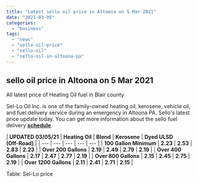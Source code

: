 ```yaml
---
title: "Latest sello oil price in Altoona on 5 Mar 2021"
date: "2021-03-05"
categories: 
  - "business"
tags: 
  - "news"
  - "sello-oil-price"
  - "sello-oil"
  - "sello-oil-in-altoona-pa"
---
```


## sello oil price in Altoona on 5 Mar 2021

All latest price of Heating Oil fuel in Blair county

Sel-Lo Oil Inc. is one of the family-owned heating oil, kerosene, vehicle oil, and fuel delivery service during an emergency in Altoona PA. Sello's latest price update today. You can get more information about the sello fuel delivery [**schedule**](https://bdmeter.info/2021/02/sello-oil-in-altoona/).

| **UPDATED 03/05/21** | **Heating Oil** | **Blend** | **Kerosene** | **Dyed ULSD**  
**(Off-Road)** |
| --- | --- | --- | --- | --- |
| **100 Gallon Minimum** | **2.23** | **2.53** | **2.83** | **2.23** |
| **Over 200 Gallons** | **2.19** | **2.49** | **2.79** | **2.19** |
| **Over 400 Gallons** | **2.17** | **2.47** | **2.77** | **2.19** |
| **Over 800 Gallons** | **2.15** | **2.45** | **2.75** | **2.19** |
| **Over 1200 Gallons** | **2.11** | **2.41** | **2.71** | **2.15** |

Table: Sel-Lo price

